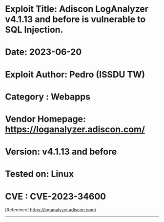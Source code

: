 # Exploit Title: Adiscon LogAnalyzer v4.1.13 and before is vulnerable to SQL Injection.
# Date: 2023-06-20
# Exploit Author: Pedro (ISSDU TW)
# Category : Webapps
# Vendor Homepage: https://loganalyzer.adiscon.com/
# Version: v4.1.13 and before
# Tested on: Linux
# CVE : CVE-2023-34600



[Reference]
https://loganalyzer.adiscon.com/

------------------------------------------

